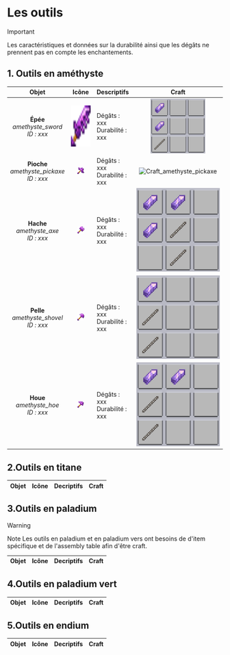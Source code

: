 # Les outils

> [!IMPORTANT]
>Les caractéristiques et données sur la durabilité ainsi que les dégâts ne prennent pas en compte les enchantements.


## 1. Outils en améthyste 

| Objet        | Icône                                                          | Descriptifs                   | Craft                                      |
|:------------:|:--------------------------------------------------------------:|:------------------------------|:------------------------------------------:|
| **Épée** <br> *amethyste_sword* <br> *ID : xxx* | <img src="https://github.com/Katsun1236/PaladiumBedrock.Wiki/blob/c8f54fc714a93dbf32229ff43f5ac7db810abee2/static/img/items/amethyst_sword.png" alt="Icon_amethyste_sword" width="96" height="96"> | Dégâts : xxx <br> Durabilité : xxx | <img src="https://github.com/Katsun1236/PaladiumBedrock.Wiki/blob/408d4dff7b2e44939d7bb8a6a9533315ab7460ae/static/img/crafts/amethyst_sword.png" alt="Craft_amethyste_sword" width="128" height="128"> |
| **Pioche** <br> *amethyste_pickaxe* <br> *ID : xxx*  | ![Icon_amethyste_pickaxe](https://github.com/Katsun1236/PaladiumBedrock.Wiki/blob/c8f54fc714a93dbf32229ff43f5ac7db810abee2/static/img/items/amethyst_pickaxe.png) | Dégâts : xxx<br>Durabilité : xxx | ![Craft_amethyste_pickaxe]() |
| **Hache** <br> *amethyste_axe* <br> *ID : xxx* | ![Icon_amethyste_axe](https://github.com/Katsun1236/PaladiumBedrock.Wiki/blob/c8f54fc714a93dbf32229ff43f5ac7db810abee2/static/img/items/amethyst_axe.png)  | Dégâts : xxx<br>Durabilité : xxx | ![Craft_amethyste_axe](https://github.com/Katsun1236/PaladiumBedrock.Wiki/blob/408d4dff7b2e44939d7bb8a6a9533315ab7460ae/static/img/crafts/amethyst_axe.png) |
| **Pelle** <br> *amethyste_shovel* <br> *ID : xxx* | ![Icon_amethyste_shovel](https://github.com/Katsun1236/PaladiumBedrock.Wiki/blob/c8f54fc714a93dbf32229ff43f5ac7db810abee2/static/img/items/amethyst_shovel.png) | Dégâts : xxx<br>Durabilité : xxx | ![Craft_amethyste_shovel](https://github.com/Katsun1236/PaladiumBedrock.Wiki/blob/408d4dff7b2e44939d7bb8a6a9533315ab7460ae/static/img/crafts/amethyst_shovel.png) |
| **Houe** <br> *amethyste_hoe* <br> *ID : xxx* | ![Icon_amethyste_hoe](https://github.com/Katsun1236/PaladiumBedrock.Wiki/blob/c8f54fc714a93dbf32229ff43f5ac7db810abee2/static/img/items/amethyst_hoe.png) | Dégâts : xxx<br>Durabilité : xxx | ![Craft_amethyste_hoe](https://github.com/Katsun1236/PaladiumBedrock.Wiki/blob/408d4dff7b2e44939d7bb8a6a9533315ab7460ae/static/img/crafts/amethyst_hoe.png) |

## 2.Outils en titane

| Objet | Icône | Decriptifs | Craft | 
| :-----: | --- | :--------- | ----- |

## 3.Outils en paladium 

> [!WARNING]
> Note 
> Les outils en paladium et en paladium vers ont besoins de d'item spécifique et de l'assembly table afin d'être craft. 

| Objet | Icône | Decriptifs | Craft | 
| :-----: | --- | :--------- | ----- |

## 4.Outils en paladium vert

| Objet | Icône | Decriptifs | Craft | 
| :-----: | --- | :--------- | ----- |

## 5.Outils en endium 

| Objet | Icône | Decriptifs | Craft | 
| :-----: | --- | :--------- | ----- |